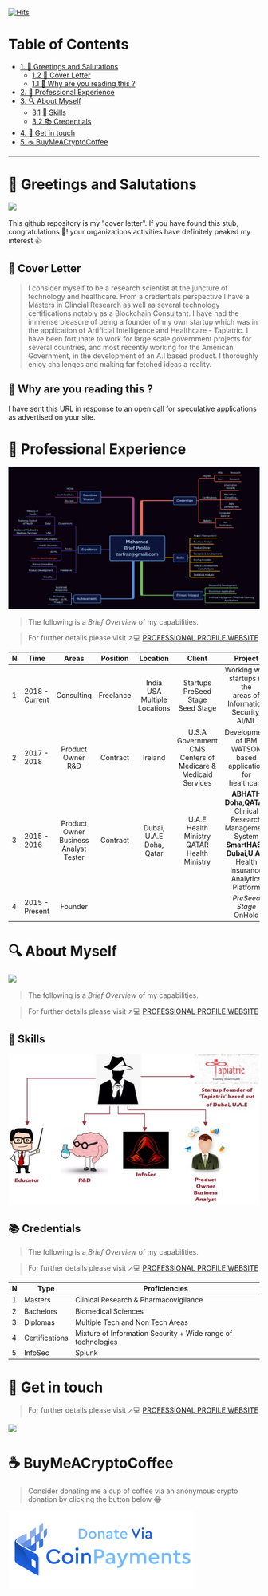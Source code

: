 [![Hits](https://hits.seeyoufarm.com/api/count/incr/badge.svg?url=https%3A%2F%2Fgithub.com%2Fgjbae1212%2Fhit-counter&count_bg=%2379C83D&title_bg=%23555555&icon=iconify.svg&icon_color=%23E7E7E7&title=Interests&edge_flat=false)](https://hits.seeyoufarm.com)

# Table of Contents

- [1. 👋 Greetings and Salutations](#-greetings-and-salutations)
  * [1.2 💌 Cover Letter](#-Cover-Letter)
  * [1.1 👀 Why are you reading this ?](#-why-are-you-reading-this-)
- [2. 💼 Professional Experience](#-professional-experience)
- [3. 🔍 About Myself](#-about-myself)
  * [3.1 🥊 Skills](#-skills)
  * [3.2 📚 Credentials](#-credentials)
- [4. 🤝 Get in touch](#-get-in-touch)
- [5. ☕ BuyMeACryptoCoffee](#-buymeacryptocoffee)

---

# 👋 Greetings and Salutations 

[![](https://media.giphy.com/media/QYkX9IMHthYn0Y3pcG/giphy.gif)](http://sarfraz.xyz/)

This github repository is my "cover letter". If you have found this stub, congratulations 🥳!  your organizations activities have definitely peaked my interest 👍

## 💌 Cover Letter

> I consider myself to be a research scientist at the juncture of technology and healthcare. 
> From a credentials perspective I have a Masters in Clincial Research 
> as well as several technology certifications notably as a Blockchain Consultant. 
> I have had  the immense pleasure of being a  founder of my own startup which was in the 
> application of Artificial Intelligence and Healthcare - Tapiatric. 
> I have been fortunate to work for large scale government projects for several countries, 
> and most recently working for the American Government, in the development of an A.I based product. 
> I thoroughly enjoy challenges and making far fetched ideas a reality. 



## 👀 Why are you reading this ?

I have sent this URL in response to an open call for speculative applications as advertised on your site. 

# 💼 Professional Experience 

[![](MP.png)](http://sarfraz.xyz/)

> The following is a _Brief Overview_ of my capabilities.
 
> For further details please visit ↗️💻 [PROFESSIONAL PROFILE WEBSITE](http://www.sarfraz.xyz)

N | Time | Areas | Position | Location | Client | Project 
--- | --- | :---: | :---: | :---: | :---: | :---:
1 | 2018 - Current | Consulting | Freelance | India <br> USA <br> Multiple Locations | Startups <br> PreSeed Stage <br> Seed Stage |Working with startups in the <br> areas of <br> Information Security, AI/ML
2 | 2017 - 2018 | Product Owner <br> R&D | Contract | Ireland | U.S.A Government <br> CMS <br> Centers of Medicare & <br> Medicaid Services |Development of IBM WATSON based application for healthcare 
3 | 2015 - 2016 | Product Owner <br> Business Analyst <br> Tester | Contract |  Dubai, U.A.E <br> Doha, Qatar |U.A.E Health Ministry <br> QATAR Health Ministry  | **ABHATH Doha,QATAR** <br> Clinical Research <br> Management System <br> **SmartHASD Dubai,U.A.E** <br> Health Insurance <br> Analytics Platform| 
4 | 2015 - Present | Founder | | | | _PreSeed Stage_ <br> OnHold


# 🔍 About Myself

[![](https://media.giphy.com/media/NQSZ1MVGLKuGibvJzv/giphy.gif)](http://sarfraz.xyz/)

> The following is a _Brief Overview_ of my capabilities.
 
> For further details please visit ↗️💻 [PROFESSIONAL PROFILE WEBSITE](http://www.sarfraz.xyz)


## 🥊 Skills

[![](https://github.com/zarfraz/Engagementz/blob/main/skz.jpg)](http://sarfraz.xyz/)

## 📚 Credentials

> The following is a _Brief Overview_ of my capabilities.
 
> For further details please visit ↗️💻 [PROFESSIONAL PROFILE WEBSITE](http://www.sarfraz.xyz)

N | Type | Proficiencies
--- | --- | --- 
1 | Masters | Clinical Research & Pharmacovigilance
2 | Bachelors | Biomedical Sciences 
3 | Diplomas | Multiple Tech and Non Tech Areas
4 | Certifications | Mixture of Information Security + Wide range of technologies
5 | InfoSec | Splunk 

# 🤝 Get in touch 

> For further details please visit ↗️💻 [PROFESSIONAL PROFILE WEBSITE](http://www.sarfraz.xyz)

[![](https://media.giphy.com/media/VgeGEVTdwzZao/giphy.gif)](http://sarfraz.xyz/)

# ☕ BuyMeACryptoCoffee

> Consider donating me a cup of coffee via an anonymous crypto donation by clicking the button below 😂
> 
[![](https://github.com/zarfraz/Engagementz/blob/main/KK.png)](https://sites.google.com/view/cryptocoffee/)
